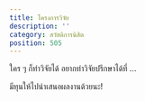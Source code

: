 ```yaml
---
title: โครงการวิจัย
description: ''
category: สวัสดิการนิสิต
position: 505
---
```


ใคร ๆ ก็ทำวิจัยได้ อยากทำวิจัยปรึกษาได้ที่ ...

มีทุนให้ไปนำเสนอผลงานด้วยนะ!
